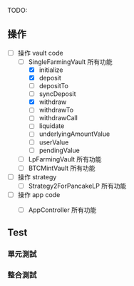 TODO:
## 操作
- [ ] 操作 vault code
  - [ ] SingleFarmingVault 所有功能
    - [x] initialize
    - [x] deposit
    - [ ] depositTo
    - [ ] syncDeposit
    - [x] withdraw
    - [ ] withdrawTo
    - [ ] withdrawCall
    - [ ] liquidate
    - [ ] underlyingAmountValue
    - [ ] userValue
    - [ ] pendingValue
  - [ ] LpFarmingVault 所有功能
  - [ ] BTCMintVault 所有功能
- [ ] 操作 strategy
  - [ ] Strategy2ForPancakeLP 所有功能
- [ ] 操作 app code
  - [ ] AppController 所有功能


## Test

### 單元測試
### 整合測試